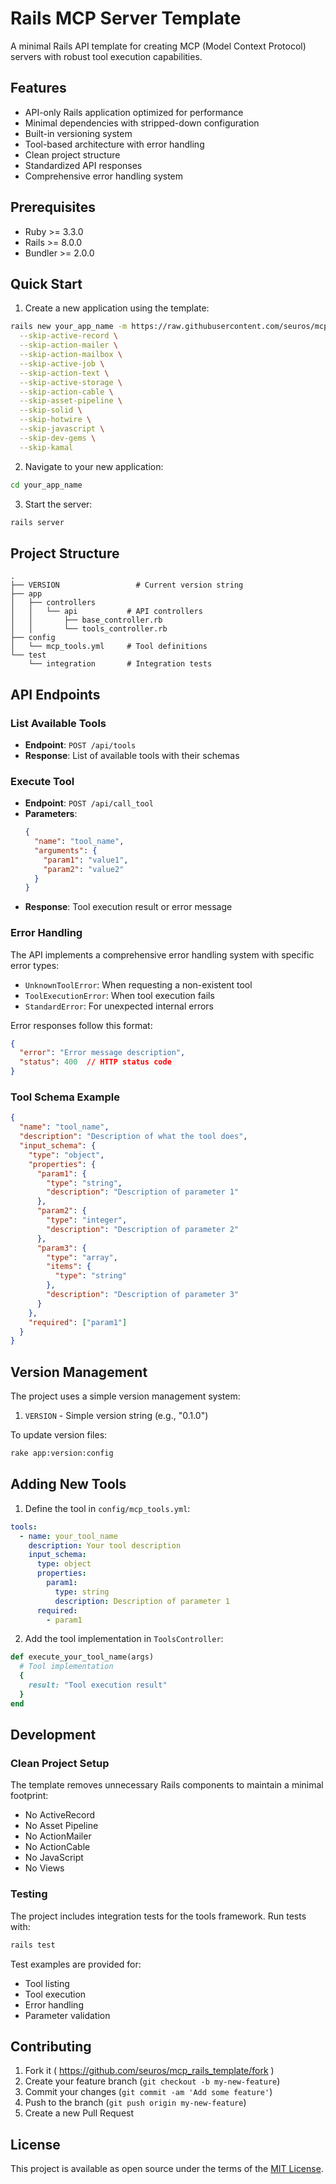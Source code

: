 # Rails MCP Server Template

A minimal Rails API template for creating MCP (Model Context Protocol) servers with robust tool execution capabilities.

## Features

- API-only Rails application optimized for performance
- Minimal dependencies with stripped-down configuration
- Built-in versioning system
- Tool-based architecture with error handling
- Clean project structure
- Standardized API responses
- Comprehensive error handling system

## Prerequisites

- Ruby >= 3.3.0
- Rails >= 8.0.0
- Bundler >= 2.0.0

## Quick Start

1. Create a new application using the template:

```bash
rails new your_app_name -m https://raw.githubusercontent.com/seuros/mcp_rails_template/master/template.rb --api \
  --skip-active-record \
  --skip-action-mailer \
  --skip-action-mailbox \
  --skip-active-job \
  --skip-action-text \
  --skip-active-storage \
  --skip-action-cable \
  --skip-asset-pipeline \
  --skip-solid \
  --skip-hotwire \
  --skip-javascript \
  --skip-dev-gems \
  --skip-kamal
```

2. Navigate to your new application:

```bash
cd your_app_name
```

3. Start the server:

```bash
rails server
```

## Project Structure

```
.
├── VERSION                 # Current version string
├── app
│   ├── controllers
│   │   └── api           # API controllers
│   │       ├── base_controller.rb
│   │       └── tools_controller.rb
├── config
│   └── mcp_tools.yml     # Tool definitions
└── test
    └── integration       # Integration tests
```

## API Endpoints

### List Available Tools
- **Endpoint**: `POST /api/tools`
- **Response**: List of available tools with their schemas

### Execute Tool
- **Endpoint**: `POST /api/call_tool`
- **Parameters**:
  ```json
  {
    "name": "tool_name",
    "arguments": {
      "param1": "value1",
      "param2": "value2"
    }
  }
  ```
- **Response**: Tool execution result or error message

### Error Handling

The API implements a comprehensive error handling system with specific error types:

- `UnknownToolError`: When requesting a non-existent tool
- `ToolExecutionError`: When tool execution fails
- `StandardError`: For unexpected internal errors

Error responses follow this format:
```json
{
  "error": "Error message description",
  "status": 400  // HTTP status code
}
```

### Tool Schema Example

```json
{
  "name": "tool_name",
  "description": "Description of what the tool does",
  "input_schema": {
    "type": "object",
    "properties": {
      "param1": {
        "type": "string",
        "description": "Description of parameter 1"
      },
      "param2": {
        "type": "integer",
        "description": "Description of parameter 2"
      },
      "param3": {
        "type": "array",
        "items": {
          "type": "string"
        },
        "description": "Description of parameter 3"
      }
    },
    "required": ["param1"]
  }
}
```

## Version Management

The project uses a simple version management system:

1. `VERSION` - Simple version string (e.g., "0.1.0")

To update version files:

```bash
rake app:version:config
```

## Adding New Tools

1. Define the tool in `config/mcp_tools.yml`:
```yaml
tools:
  - name: your_tool_name
    description: Your tool description
    input_schema:
      type: object
      properties:
        param1:
          type: string
          description: Description of parameter 1
      required:
        - param1
```

2. Add the tool implementation in `ToolsController`:
```ruby
def execute_your_tool_name(args)
  # Tool implementation
  {
    result: "Tool execution result"
  }
end
```

## Development

### Clean Project Setup

The template removes unnecessary Rails components to maintain a minimal footprint:
- No ActiveRecord
- No Asset Pipeline
- No ActionMailer
- No ActionCable
- No JavaScript
- No Views

### Testing

The project includes integration tests for the tools framework. Run tests with:

```bash
rails test
```

Test examples are provided for:
- Tool listing
- Tool execution
- Error handling
- Parameter validation

## Contributing

1. Fork it ( https://github.com/seuros/mcp_rails_template/fork )
2. Create your feature branch (`git checkout -b my-new-feature`)
3. Commit your changes (`git commit -am 'Add some feature'`)
4. Push to the branch (`git push origin my-new-feature`)
5. Create a new Pull Request

## License

This project is available as open source under the terms of the [MIT License](https://opensource.org/licenses/MIT).
